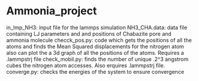 # Ammonia_project
in_lmp_NH3: input file for the lammps simulation 
NH3_CHA.data: data file containing LJ parameters and and positions of Chabazite pore and ammonia molecule
checck_pos.py: code which gets the positions of all the atoms and finds the Mean Squared displacements for the nitrogen atom also can plot the a 3d graph of all the positions of the atoms. Requires a .lammpstrj file
check_mobil.py: finds the number of unique .2^3 angstrom cubes the nitrogen atom accesses. Also erquires .lammpstrj file.
converge.py: checks the energies of the system to ensure convergence
